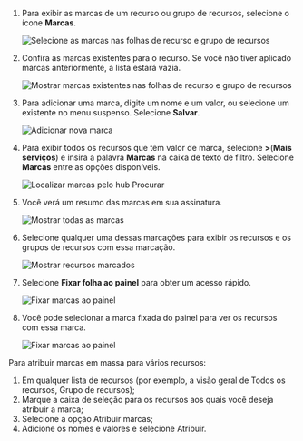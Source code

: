 1. Para exibir as marcas de um recurso ou grupo de recursos, selecione o ícone **Marcas**. 
   
     ![Selecione as marcas nas folhas de recurso e grupo de recursos](./media/resource-manager-tag-resources/select-tag-icon.png)
2. Confira as marcas existentes para o recurso. Se você não tiver aplicado marcas anteriormente, a lista estará vazia. 

     ![Mostrar marcas existentes nas folhas de recurso e grupo de recursos](./media/resource-manager-tag-resources/existing-tags.png)
3. Para adicionar uma marca, digite um nome e um valor, ou selecione um existente no menu suspenso. Selecione **Salvar**.

     ![Adicionar nova marca](./media/resource-manager-tag-resources/tag-resources.png)
3. Para exibir todos os recursos que têm valor de marca, selecione **>**(**Mais serviços**) e insira a palavra **Marcas** na caixa de texto de filtro. Selecione **Marcas** entre as opções disponíveis.
   
     ![Localizar marcas pelo hub Procurar](./media/resource-manager-tag-resources/browse-tags.png)
4. Você verá um resumo das marcas em sua assinatura.
   
     ![Mostrar todas as marcas](./media/resource-manager-tag-resources/tag-taxonomy.png)
5. Selecione qualquer uma dessas marcações para exibir os recursos e os grupos de recursos com essa marcação.
   
     ![Mostrar recursos marcados](./media/resource-manager-tag-resources/show-tagged-resources.png)
6. Selecione **Fixar folha ao painel** para obter um acesso rápido.
   
     ![Fixar marcas ao painel](./media/resource-manager-tag-resources/pin-tag.png)
7. Você pode selecionar a marca fixada do painel para ver os recursos com essa marca.

     ![Fixar marcas ao painel](./media/resource-manager-tag-resources/show-pinned-tag.png)


Para atribuir marcas em massa para vários recursos:
1. Em qualquer lista de recursos (por exemplo, a visão geral de Todos os recursos, Grupo de recursos);
2. Marque a caixa de seleção para os recursos aos quais você deseja atribuir a marca;
3. Selecione a opção Atribuir marcas;
4. Adicione os nomes e valores e selecione Atribuir.
